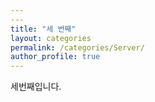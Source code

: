 ```yaml
---
---
title: "세 번째"
layout: categories
permalink: /categories/Server/
author_profile: true
---
```

세번째입니다.
